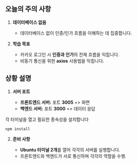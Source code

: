 ## 오늘의 주의 사항  

1. **데이터베이스 없음**  

   - 데이터베이스 없이 인증/인가 흐름을 이해하는 데 집중합니다.  

2. **학습 목표**  

   - 카카오 로그인 시 **인증과 인가**의 전체 흐름을 익힙니다.  
   - 비동기 통신을 위한 **axios** 사용법을 익힙니다.  

## 상황 설명  

1. **서버 포트**  

   - **프론트엔드 서버:** 포트 **3005** => 화면
   - **백엔드 서버:** 포트 **3000** => 데이터 응답

각 터미널을 열고 필요한 종속성을 설치합니다

`npm install`

2. **준비 사항**  

   - **Ubuntu 터미널 2개**를 열어 각각의 서버를 실행합니다.  
   - 프론트엔드와 백엔드가 서로 통신하며 각각의 역할을 수행.  